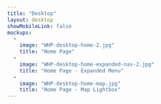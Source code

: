 ```yaml
---
title: "Desktop"
layout: desktop
showMobileLink: false
mockups:
  -
    image: "WHP-desktop-home-2.jpg"
    title: "Home Page"
  -
    image: "WHP-desktop-home-expanded-nav-2.jpg"
    title: "Home Page - Expanded Menu"
  -
    image: "WHP-desktop-home-map.jpg"
    title: "Home Page - Map Lightbox"
---
```

